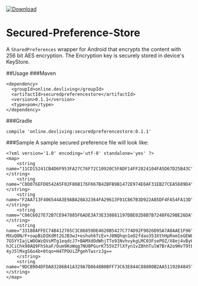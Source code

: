 [ ![Download](https://api.bintray.com/packages/iammehedi/SecuredPreferenceStore/online.devliving%3Asecuredpreferencestore/images/download.svg) ](https://bintray.com/iammehedi/SecuredPreferenceStore/online.devliving%3Asecuredpreferencestore/_latestVersion)
# Secured-Preference-Store
A `SharedPreferences` wrapper for Android that encrypts the content with 256 bit AES encryption. The Encryption key is securely stored in device's KeyStore.

##Usage
###Maven
```
<dependency>
  <groupId>online.devliving</groupId>
  <artifactId>securedpreferencestore</artifactId>
  <version>0.1.1</version>
  <type>pom</type>
</dependency>
```

###Gradle
```
compile 'online.devliving:securedpreferencestore:0.1.1'
```

###Sample
A sample secured preference file will look like:

```
<?xml version='1.0' encoding='utf-8' standalone='yes' ?>
<map>
    <string name="11CD15241CB4D6F953FA27C76F72C10920C5FADF14FF2824104FA5D67D25B43C">ZMnr87IlDKg81hKw2SQ6Lw==]dhP/ymX7CMSaCkP6jQvNig==</string>
    <string name="C8D076EFD8542A5F02F86B176F667B42BFB9B1472E974E6AF31EB27CEA5689D4">JQ6Y4TQ/Y3iYw7KtatkqAg==]P+gpavV0MXiy1Qg0UHlBMg==</string>
    <string name="F2AA713F406544A3E9ABA20A32364FA29613F01C867B3D922A85DF4FA54FA13D">jMH1Wjnk0vehHOogT27HRA==]e8UHX1ihYjtP6Cv8dWdHLBptLwowt6IojKYa+1jkeH4=</string>
    <string name="C06C6027E72B7CE947885F6ADE3A73E338881197DBE02D8B7B7248F629BE26DA">EAGwO8u2ZPdxwdpAwPlu6A==]797VOGtpzDBO1ZU3m+Sb1A==</string>
    <string name="33188AFFEC74B412765C3C86859DE4620B5427C774D92F9026D95A7A8AAE1F96">s0b5h8XNnerci5AtallCQziSbqpm+ndjIsAQQadSxM+xzw7865sE3P+hbxGmMAQQj0kK35/C//eA
MXuQ0N/F+oapBiDIKdRt2GJB3wJ+eshuh6TcEv+J8NQhqn1eO2fdao353XthHpRomIeGEWLvB4Yd
7G5YYIajLWOGWzQVsMTg1eqdcJ7+BAMXdOdWhjTTo91NvhvykgLMC03FsePOZ/X8ej4vByH1i0en
hJCiChk90AQ9FhSkaF/Oum9KoWqg7NU0PGurK755VZflXfyn1vZ8hhTulW7BrA2o9HvT9tbju+bk
4yJ5lMxgS6o4b+0tqo+H4TPOUiZPgehTwsrzJg==
    </string>
    <string name="9DCB904DFDA83286B41A329A7D8648B0BFF73C63E844C88800B2AA5119204845">XPuUd1t97pnwsOzzHY3OCA==]xqXJrEfcgDhYo2K4TTAvY9IQwP/tGctd4Fa1JT/1sB8=</string>
</map>
``` 